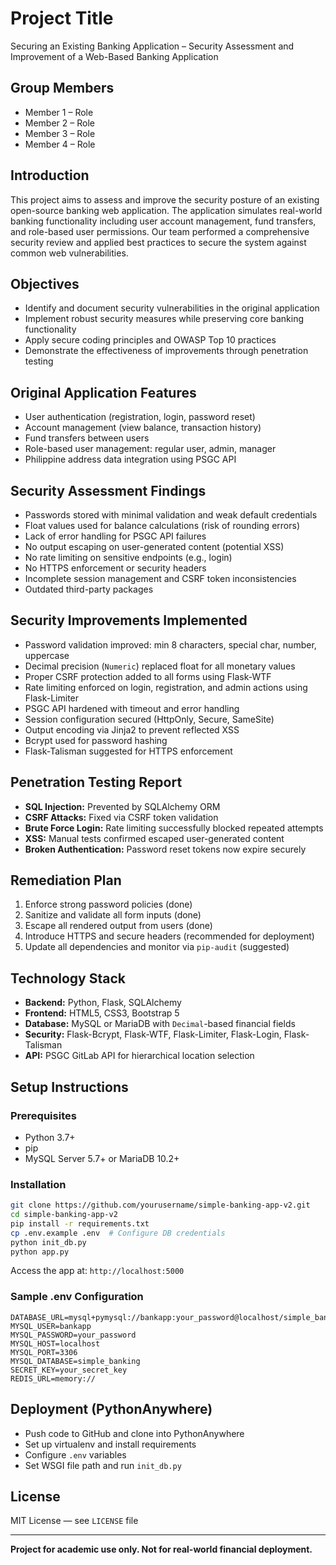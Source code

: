 # Project Title
Securing an Existing Banking Application – Security Assessment and Improvement of a Web-Based Banking Application

## Group Members
- Member 1 – Role
- Member 2 – Role
- Member 3 – Role
- Member 4 – Role

## Introduction
This project aims to assess and improve the security posture of an existing open-source banking web application. The application simulates real-world banking functionality including user account management, fund transfers, and role-based user permissions. Our team performed a comprehensive security review and applied best practices to secure the system against common web vulnerabilities.

## Objectives
- Identify and document security vulnerabilities in the original application
- Implement robust security measures while preserving core banking functionality
- Apply secure coding principles and OWASP Top 10 practices
- Demonstrate the effectiveness of improvements through penetration testing

## Original Application Features
- User authentication (registration, login, password reset)
- Account management (view balance, transaction history)
- Fund transfers between users
- Role-based user management: regular user, admin, manager
- Philippine address data integration using PSGC API

## Security Assessment Findings
- Passwords stored with minimal validation and weak default credentials
- Float values used for balance calculations (risk of rounding errors)
- Lack of error handling for PSGC API failures
- No output escaping on user-generated content (potential XSS)
- No rate limiting on sensitive endpoints (e.g., login)
- No HTTPS enforcement or security headers
- Incomplete session management and CSRF token inconsistencies
- Outdated third-party packages

## Security Improvements Implemented
- Password validation improved: min 8 characters, special char, number, uppercase
- Decimal precision (`Numeric`) replaced float for all monetary values
- Proper CSRF protection added to all forms using Flask-WTF
- Rate limiting enforced on login, registration, and admin actions using Flask-Limiter
- PSGC API hardened with timeout and error handling
- Session configuration secured (HttpOnly, Secure, SameSite)
- Output encoding via Jinja2 to prevent reflected XSS
- Bcrypt used for password hashing
- Flask-Talisman suggested for HTTPS enforcement

## Penetration Testing Report
- **SQL Injection:** Prevented by SQLAlchemy ORM
- **CSRF Attacks:** Fixed via CSRF token validation
- **Brute Force Login:** Rate limiting successfully blocked repeated attempts
- **XSS:** Manual tests confirmed escaped user-generated content
- **Broken Authentication:** Password reset tokens now expire securely

## Remediation Plan
1. Enforce strong password policies (done)
2. Sanitize and validate all form inputs (done)
3. Escape all rendered output from users (done)
4. Introduce HTTPS and secure headers (recommended for deployment)
5. Update all dependencies and monitor via `pip-audit` (suggested)

## Technology Stack
- **Backend:** Python, Flask, SQLAlchemy
- **Frontend:** HTML5, CSS3, Bootstrap 5
- **Database:** MySQL or MariaDB with `Decimal`-based financial fields
- **Security:** Flask-Bcrypt, Flask-WTF, Flask-Limiter, Flask-Login, Flask-Talisman
- **API:** PSGC GitLab API for hierarchical location selection

## Setup Instructions

### Prerequisites
- Python 3.7+
- pip
- MySQL Server 5.7+ or MariaDB 10.2+

### Installation
```bash
git clone https://github.com/yourusername/simple-banking-app-v2.git
cd simple-banking-app-v2
pip install -r requirements.txt
cp .env.example .env  # Configure DB credentials
python init_db.py
python app.py
```
Access the app at: `http://localhost:5000`

### Sample .env Configuration
```
DATABASE_URL=mysql+pymysql://bankapp:your_password@localhost/simple_banking
MYSQL_USER=bankapp
MYSQL_PASSWORD=your_password
MYSQL_HOST=localhost
MYSQL_PORT=3306
MYSQL_DATABASE=simple_banking
SECRET_KEY=your_secret_key
REDIS_URL=memory://
```

## Deployment (PythonAnywhere)
- Push code to GitHub and clone into PythonAnywhere
- Set up virtualenv and install requirements
- Configure `.env` variables
- Set WSGI file path and run `init_db.py`

## License
MIT License — see `LICENSE` file

---
**Project for academic use only. Not for real-world financial deployment.**
